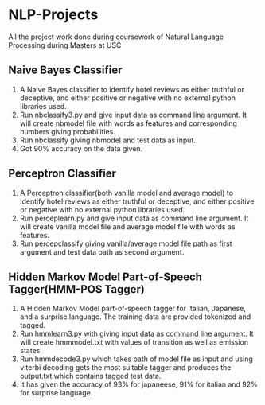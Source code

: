 # NLP-Projects
All the project work done during coursework of Natural Language Processing during Masters at USC

## Naive Bayes Classifier
1. A Naive Bayes classifier to identify hotel reviews as either truthful or deceptive, and either positive or negative
with no external python libraries used.
2. Run nbclassify3.py and give input data as command line argument. It will create nbmodel file with words as features
and corresponding numbers giving probabilities.
3. Run nbclassify giving nbmodel and test data as input.
4. Got 90% accuracy on the data given.

## Perceptron Classifier
1. A Perceptron classifier(both vanilla model and average model) to identify hotel reviews as either truthful or deceptive, and either positive or negative
with no external python libraries used.
2. Run perceplearn.py and give input data as command line argument. It will create vanilla model file and average model file with words as features.
3. Run percepclassify giving vanilla/average model file path as first argument and test data path as second argument.

## Hidden Markov Model Part-of-Speech Tagger(HMM-POS Tagger)
1. A Hidden Markov Model part-of-speech tagger for Italian, Japanese, and a surprise language. The training data are provided tokenized and tagged.
2. Run hmmlearn3.py with giving input data as command line argument. It will create hmmmodel.txt with values of transition as well as emission states
3. Run hmmdecode3.py which takes path of model file as input and using viterbi decoding gets the most suitable tagger and produces the output.txt which contains tagged test data.
4. It has given the accuracy of 93% for japaneese, 91% for italian and 92% for surprise language.
